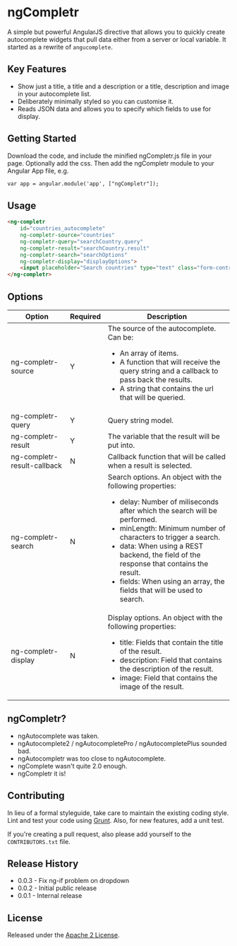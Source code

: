 ngCompletr
==========

A simple but powerful AngularJS directive that allows you to quickly create autocomplete widgets that pull data either from a server or local variable. It started as a rewrite of `angucomplete`.

## Key Features

* Show just a title, a title and a description or a title, description and image in your autocomplete list.
* Deliberately minimally styled so you can customise it.
* Reads JSON data and allows you to specify which fields to use for display.

## Getting Started
Download the code, and include the minified ngCompletr.js file in your page. Optionally add the css. Then add the ngCompletr module to your Angular App file, e.g.
```html
var app = angular.module('app', ["ngCompletr"]);
```

## Usage

```html
<ng-completr
    id="countries_autocomplete"
    ng-completr-source="countries"
    ng-completr-query="searchCountry.query"
    ng-completr-result="searchCountry.result"
    ng-completr-search="searchOptions"
    ng-completr-display="displayOptions">
    <input placeholder="Search countries" type="text" class="form-control" />
</ng-completr>
```

## Options

<table>
	<thead>
		<tr>
			<th>Option</th>
			<th>Required</th>
			<th>Description</th>
		</tr>
	</thead>
	<tbody>
		<tr>
			<td>ng-completr-source</td>
			<td>Y</td>
			<td>
				The source of the autocomplete. Can be:
				<ul>
					<li>An array of items.</li>
					<li>A function that will receive the query string and a callback to pass back the results.</li>
					<li>A string that contains the url that will be queried.</li>
				</ul>
			</td>
		</tr>
		<tr>
			<td>ng-completr-query</td>
			<td>Y</td>
			<td>
				Query string model.
			</td>
		</tr>
		<tr>
			<td>ng-completr-result</td>
			<td>Y</td>
			<td>
				The variable that the result will be put into.
			</td>
		</tr>
		<tr>
			<td>ng-completr-result-callback</td>
			<td>N</td>
			<td>
				Callback function that will be called when a result is selected.
			</td>
		</tr>
		<tr>
			<td>ng-completr-search</td>
			<td>N</td>
			<td>
				Search options. An object with the following properties:
				<ul>
					<li>delay: Number of miliseconds after which the search will be performed.</li>
					<li>minLength: Minimum number of characters to trigger a search.</li>
					<li>data: When using a REST backend, the field of the response that contains the result.</li>
					<li>fields: When using an array, the fields that will be used to search.</li>
				</ul>
			</td>
		</tr>
		<tr>
			<td>ng-completr-display</td>
			<td>N</td>
			<td>
				Display options. An object with the following properties:
				<ul>
					<li>title: Fields that contain the title of the result.</li>
					<li>description: Field that contains the description of the result.</li>
					<li>image: Field that contains the image of the result.</li>
				</ul>
			</td>
		</tr>
	</tbody>
</thead>
</table>

## ngCompletr?

* ngAutocomplete was taken.
* ngAutocomplete2 / ngAutocompletePro / ngAutocompletePlus sounded bad.
* ngAutocompletr was too close to ngAutocomplete.
* ngComplete wasn't quite 2.0 enough.
* ngCompletr it is!

## Contributing

In lieu of a formal styleguide, take care to maintain the existing coding style. Lint and test your code using [Grunt](http://gruntjs.com/). Also, for new features, add a unit test.

If you're creating a pull request, also please add yourself to the `CONTRIBUTORS.txt` file.

## Release History

* 0.0.3 - Fix ng-if problem on dropdown
* 0.0.2 - Initial public release
* 0.0.1 - Internal release

## License

Released under the [Apache 2 License](http://www.apache.org/licenses/LICENSE-2.0.html).
